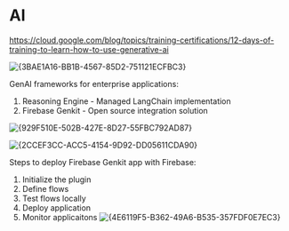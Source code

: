 # AI 

https://cloud.google.com/blog/topics/training-certifications/12-days-of-training-to-learn-how-to-use-generative-ai

![{3BAE1A16-BB1B-4567-85D2-751121ECFBC3}](https://github.com/user-attachments/assets/ef4b5524-b6a9-4ac3-bf3a-c9474543c562)


GenAI frameworks for enterprise applications:
1) Reasoning Engine - Managed LangChain implementation
2) Firebase Genkit  - Open source integration solution

![{929F510E-502B-427E-8D27-55FBC792AD87}](https://github.com/user-attachments/assets/0022570b-e000-40ad-ad62-5ffeafb79c06)

![{2CCEF3CC-ACC5-4154-9D92-DD05611CDA90}](https://github.com/user-attachments/assets/daa7196d-4213-41e3-bd66-935b4a5707b3)

Steps to deploy Firebase Genkit app with Firebase:
1. Initialize the plugin
2. Define flows
3. Test flows locally
4. Deploy application
5. Monitor applicaitons
![{4E6119F5-B362-49A6-B535-357FDF0E7EC3}](https://github.com/user-attachments/assets/d322f58d-31e6-4556-95ae-2028cf2aff8d)
